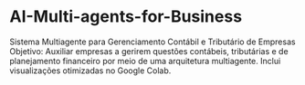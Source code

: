 # AI-Multi-agents-for-Business
Sistema Multiagente para Gerenciamento Contábil e Tributário de Empresas  Objetivo: Auxiliar empresas a gerirem questões contábeis, tributárias e de planejamento financeiro por meio de uma arquitetura multiagente. Inclui visualizações otimizadas no Google Colab.
